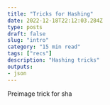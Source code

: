 ```yaml
---
title: "Tricks for Hashing"
date: 2022-12-18T22:12:03.284Z
type: posts
draft: false
slug: "intro"
category: "15 min read"
tags: ["recs"]
description: "Hashing tricks"
outputs:
- json
---
```


Preimage trick for sha
